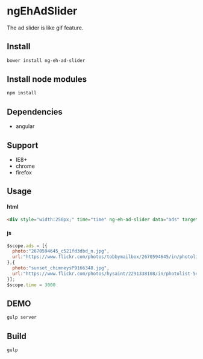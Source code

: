 ngEhAdSlider
===================================

The ad slider is like gif feature.

## Install

```bash
bower install ng-eh-ad-slider
```

## Install node modules

```bash
npm install
```

## Dependencies

* angular

## Support

* IE8+
* chrome
* firefox

## Usage

#### html
```html
<div style="width:250px;" time="time" ng-eh-ad-slider data="ads" target="_blank"></div>
```

#### js
```js
$scope.ads = [{
  photo:"2670594645_c521fd3dbd_n.jpg",
  url:"https://www.flickr.com/photos/tobbymailbox/2670594645/in/photolist-54ZuYD-54ZuKg-hK9MhM-4utGZs-hKahe5"
},{
  photo:"sunset_chimneysP9166348.jpg",
  url:"https://www.flickr.com/photos/hysaint/2291338108/in/photolist-54ZuYD-54ZuKg-hK9MhM-4utGZs-hKahe5/"
}];
$scope.time = 3000
```

## DEMO

```bash
gulp server
```

## Build

```bash
gulp
```

